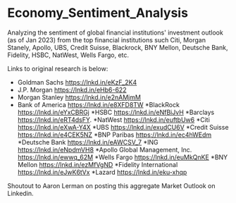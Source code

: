 # Economy_Sentiment_Analysis

Analyzing the sentiment of global financial institutions' investment outlook (as of Jan 2023) from the top financial institutions such Citi, Morgan Stanely, Apollo, UBS, Credit Suisse, Blackrock, BNY Mellon, Deutsche Bank, Fidelity, HSBC, NatWest, Wells Fargo, etc.

Links to original research is below:

* Goldman Sachs https://lnkd.in/eKzF_2K4
* J.P. Morgan https://lnkd.in/eHb6-622
* Morgan Stanley https://lnkd.in/e2nAMjmM
* Bank of America https://lnkd.in/e8XFD8TW
*BlackRock https://lnkd.in/eYxCBRGj
*HSBC https://lnkd.in/eNfBiJvH
*Barclays https://lnkd.in/eRT4dsFY.
*NatWest https://lnkd.in/euftbUw6
*Citi https://lnkd.in/eXwA-Y4X
*UBS https://lnkd.in/exudCU6V
*Credit Suisse https://lnkd.in/e4CEK5NZ
*BNP Paribas https://lnkd.in/ec4hWEdm
*Deutsche Bank https://lnkd.in/eAWCSV_7
*ING https://lnkd.in/eNpdmVH8
*Apollo Global Management, Inc. https://lnkd.in/ewwq_62M
*Wells Fargo https://lnkd.in/euMkQnKE
*BNY Mellon https://lnkd.in/ezMfVgND
*Fidelity International https://lnkd.in/eJwK6tVx
*Lazard https://lnkd.in/eku-xhqp

Shoutout to Aaron Lerman on posting this aggregate Market Outlook on Linkedin. 
